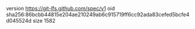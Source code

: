 version https://git-lfs.github.com/spec/v1
oid sha256:86bcbb44815e204ae210249ab6c915719ff6cc92ada83cefed5bcfe4d045524d
size 1582
